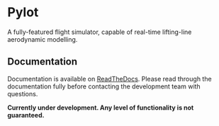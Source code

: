 # Pylot
A fully-featured flight simulator, capable of real-time lifting-line aerodynamic modelling.

## Documentation
Documentation is available on [ReadTheDocs](https://aerolabpylot.readthedocs.io/en/latest/). Please read through the documentation fully before contacting the development team with questions.

**Currently under development. Any level of functionality is not guaranteed.**
